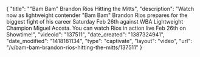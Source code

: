 {
    "title": "\"Bam Bam\" Brandon Rios Hitting the Mitts",
    "description": "Watch now as lightweight contender \"Bam Bam\" Brandon Rios prepares for the biggest fight of his career Saturday Feb 26th against WBA Lightweight Champion Miguel Acosta.  You can watch Rios in action live Feb 26th on Showtime!",
    "videoid": "137511",
    "date_created": "1387324941",
    "date_modified": "1418181134",
    "type": "captivate",
    "layout": "video",
    "url": "\/v\/bam-bam-brandon-rios-hitting-the-mitts\/137511"
}